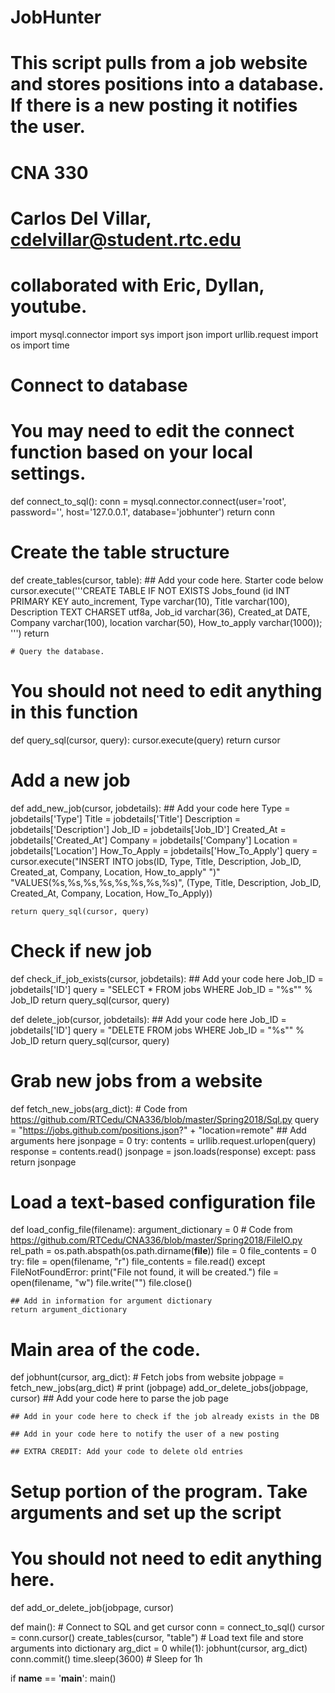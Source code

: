 # JobHunter
# This script pulls from a job website and stores positions into a database. If there is a new posting it notifies the user.
# CNA 330
# Carlos Del Villar, cdelvillar@student.rtc.edu
# collaborated with Eric, Dyllan, youtube.

import mysql.connector
import sys
import json
import urllib.request
import os
import time

# Connect to database
# You may need to edit the connect function based on your local settings.
def connect_to_sql():
    conn = mysql.connector.connect(user='root', password='',
                                  host='127.0.0.1',
                                  database='jobhunter')
    return conn

# Create the table structure
def create_tables(cursor, table):
    ## Add your code here. Starter code below
    cursor.execute('''CREATE TABLE IF NOT EXISTS Jobs_found (id INT PRIMARY KEY auto_increment,
                        Type varchar(10), Title varchar(100), Description TEXT CHARSET utf8a, Job_id varchar(36),
                        Created_at DATE, Company varchar(100), location varchar(50),
                        How_to_apply varchar(1000)); ''')
    return
    
    # Query the database.
# You should not need to edit anything in this function
def query_sql(cursor, query):
    cursor.execute(query)
    return cursor

# Add a new job
def add_new_job(cursor, jobdetails):
    ## Add your code here
    Type = jobdetails['Type']
    Title = jobdetails['Title']
    Description = jobdetails['Description']
    Job_ID = jobdetails['Job_ID']
    Created_At = jobdetails['Created_At']
    Company = jobdetails['Company']
    Location = jobdetails['Location']
    How_To_Apply = jobdetails['How_To_Apply']
    query = cursor.execute("INSERT INTO jobs(ID, Type, Title, Description, Job_ID, Created_at, Company, Location, How_to_apply" ")"
                           "VALUES(%s,%s,%s,%s,%s,%s,%s,%s)", (Type, Title, Description, Job_ID, Created_At, Company, Location, How_To_Apply))

    return query_sql(cursor, query)

# Check if new job
def check_if_job_exists(cursor, jobdetails):
    ## Add your code here
    Job_ID = jobdetails['ID']
    query = "SELECT * FROM jobs WHERE Job_ID = \"%s\"" % Job_ID
    return query_sql(cursor, query)

def delete_job(cursor, jobdetails):
    ## Add your code here
    Job_ID = jobdetails['ID']
    query = "DELETE FROM jobs WHERE Job_ID = \"%s\"" % Job_ID
    return query_sql(cursor, query)

# Grab new jobs from a website
def fetch_new_jobs(arg_dict):
    # Code from https://github.com/RTCedu/CNA336/blob/master/Spring2018/Sql.py
    query = "https://jobs.github.com/positions.json?" + "location=remote" ## Add arguments here
    jsonpage = 0
    try:
        contents = urllib.request.urlopen(query)
        response = contents.read()
        jsonpage = json.loads(response)
    except:
        pass
    return jsonpage

# Load a text-based configuration file
def load_config_file(filename):
    argument_dictionary = 0
    # Code from https://github.com/RTCedu/CNA336/blob/master/Spring2018/FileIO.py
    rel_path = os.path.abspath(os.path.dirname(__file__))
    file = 0
    file_contents = 0
    try:
        file = open(filename, "r")
        file_contents = file.read()
    except FileNotFoundError:
        print("File not found, it will be created.")
        file = open(filename, "w")
        file.write("")
        file.close()

    ## Add in information for argument dictionary
    return argument_dictionary

# Main area of the code.
def jobhunt(cursor, arg_dict):
    # Fetch jobs from website
    jobpage = fetch_new_jobs(arg_dict)
    # print (jobpage)
    add_or_delete_jobs(jobpage, cursor)
    ## Add your code here to parse the job page

    ## Add in your code here to check if the job already exists in the DB

    ## Add in your code here to notify the user of a new posting

    ## EXTRA CREDIT: Add your code to delete old entries

# Setup portion of the program. Take arguments and set up the script
# You should not need to edit anything here.
def add_or_delete_job(jobpage, cursor)

def main():
    # Connect to SQL and get cursor
    conn = connect_to_sql()
    cursor = conn.cursor()
    create_tables(cursor, "table")
    # Load text file and store arguments into dictionary
    arg_dict = 0
    while(1):
        jobhunt(cursor, arg_dict)
        conn.commit()
        time.sleep(3600) # Sleep for 1h

if __name__ == '__main__':
    main()
